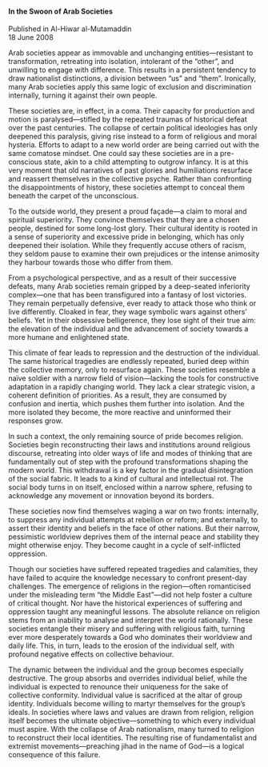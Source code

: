 <h4>In the Swoon of Arab Societies</h4>

Published in Al-Hiwar al-Mutamaddin
<br>
18 June 2008

Arab societies appear as immovable and unchanging entities—resistant to transformation, retreating into isolation, intolerant of the “other”, and unwilling to engage with difference. This results in a persistent tendency to draw nationalist distinctions, a division between “us” and “them”. Ironically, many Arab societies apply this same logic of exclusion and discrimination internally, turning it against their own people.

These societies are, in effect, in a coma. Their capacity for production and motion is paralysed—stifled by the repeated traumas of historical defeat over the past centuries. The collapse of certain political ideologies has only deepened this paralysis, giving rise instead to a form of religious and moral hysteria. Efforts to adapt to a new world order are being carried out with the same comatose mindset. One could say these societies are in a pre-conscious state, akin to a child attempting to outgrow infancy. It is at this very moment that old narratives of past glories and humiliations resurface and reassert themselves in the collective psyche. Rather than confronting the disappointments of history, these societies attempt to conceal them beneath the carpet of the unconscious.

To the outside world, they present a proud façade—a claim to moral and spiritual superiority. They convince themselves that they are a chosen people, destined for some long-lost glory. Their cultural identity is rooted in a sense of superiority and excessive pride in belonging, which has only deepened their isolation. While they frequently accuse others of racism, they seldom pause to examine their own prejudices or the intense animosity they harbour towards those who differ from them.

From a psychological perspective, and as a result of their successive defeats, many Arab societies remain gripped by a deep-seated inferiority complex—one that has been transfigured into a fantasy of lost victories. They remain perpetually defensive, ever ready to attack those who think or live differently. Cloaked in fear, they wage symbolic wars against others’ beliefs. Yet in their obsessive belligerence, they lose sight of their true aim: the elevation of the individual and the advancement of society towards a more humane and enlightened state.

This climate of fear leads to repression and the destruction of the individual. The same historical tragedies are endlessly repeated, buried deep within the collective memory, only to resurface again. These societies resemble a naïve soldier with a narrow field of vision—lacking the tools for constructive adaptation in a rapidly changing world. They lack a clear strategic vision, a coherent definition of priorities. As a result, they are consumed by confusion and inertia, which pushes them further into isolation. And the more isolated they become, the more reactive and uninformed their responses grow.

In such a context, the only remaining source of pride becomes religion. Societies begin reconstructing their laws and institutions around religious discourse, retreating into older ways of life and modes of thinking that are fundamentally out of step with the profound transformations shaping the modern world. This withdrawal is a key factor in the gradual disintegration of the social fabric. It leads to a kind of cultural and intellectual rot. The social body turns in on itself, enclosed within a narrow sphere, refusing to acknowledge any movement or innovation beyond its borders.

These societies now find themselves waging a war on two fronts: internally, to suppress any individual attempts at rebellion or reform; and externally, to assert their identity and beliefs in the face of other nations. But their narrow, pessimistic worldview deprives them of the internal peace and stability they might otherwise enjoy. They become caught in a cycle of self-inflicted oppression.

Though our societies have suffered repeated tragedies and calamities, they have failed to acquire the knowledge necessary to confront present-day challenges. The emergence of religions in the region—often romanticised under the misleading term “the Middle East”—did not help foster a culture of critical thought. Nor have the historical experiences of suffering and oppression taught any meaningful lessons. The absolute reliance on religion stems from an inability to analyse and interpret the world rationally. These societies entangle their misery and suffering with religious faith, turning ever more desperately towards a God who dominates their worldview and daily life. This, in turn, leads to the erosion of the individual self, with profound negative effects on collective behaviour.

The dynamic between the individual and the group becomes especially destructive. The group absorbs and overrides individual belief, while the individual is expected to renounce their uniqueness for the sake of collective conformity. Individual value is sacrificed at the altar of group identity. Individuals become willing to martyr themselves for the group’s ideals. In societies where laws and values are drawn from religion, religion itself becomes the ultimate objective—something to which every individual must aspire. With the collapse of Arab nationalism, many turned to religion to reconstruct their local identities. The resulting rise of fundamentalist and extremist movements—preaching jihad in the name of God—is a logical consequence of this failure.